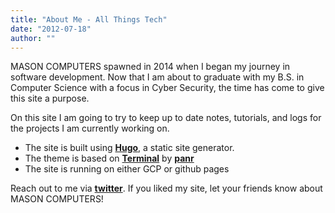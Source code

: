 ```yaml
---
title: "About Me - All Things Tech"
date: "2012-07-18"
author: ""
---
```


MASON COMPUTERS spawned in 2014 when I began my journey in software development. Now that I am about to graduate with my B.S. in Computer Science with a focus in Cyber Security, the time has come to give this site a purpose. 

On this site I am going to try to keep up to date notes, tutorials, and logs for the projects I am currently working on.


- The site is built using [**Hugo**](https://gohugo.io/), a static site generator.
- The theme is based on [**Terminal**](https://github.com/panr/hugo-theme-terminal) by [**panr**](https://twitter.com/panr)
- The site is running on either GCP or github pages


Reach out to me via [**twitter**](https://twitter.com/Code_Master113). If you liked my site, let your friends know about MASON COMPUTERS!
